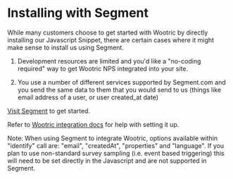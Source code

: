 # Installing with Segment

While many customers choose to get started with Wootric by directly installing our Javascript Snippet, there are certain cases where it might make sense to install us using Segment.

1.  Development resources are limited and you'd like a "no-coding required" way to get Wootric NPS integrated into your site.

2.  You use a number of different services supported by Segment.com and you send the same data to them that you would send to us (things like email address of a user, or user created_at date)

[Visit Segment](https://segment.com/docs/) to get started.

Refer to [Wootric integration docs](https://segment.com/docs/integrations/wootric/) for help with setting it up.

Note: When using Segment to integrate Wootric, options available within "identify" call are: "email", "createdAt", "properties" and "language".
If you plan to use non-standard survey sampling (i.e. event based triggering) this will need to be set directly in the Javascript and are not supported in Segment.
